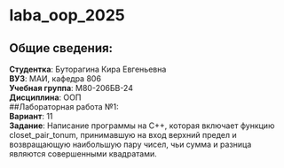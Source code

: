 # laba_oop_2025
## Общие сведения:
**Студентка**: Буторагина Кира Евгеньевна  
**ВУЗ**: МАИ, кафедра 806  
**Учебная группа**: М80-206БВ-24  
**Дисциплина**: ООП  
##Лабораторная работа №1:  
**Вариант**: 11  
**Задание**: Написание программы на C++, которая включает функцию closet_pair_tonum, принимавшую на вход верхний предел и возвращающую наибольшую пару чисел, чьи сумма и разница являются совершенными квадратами.

